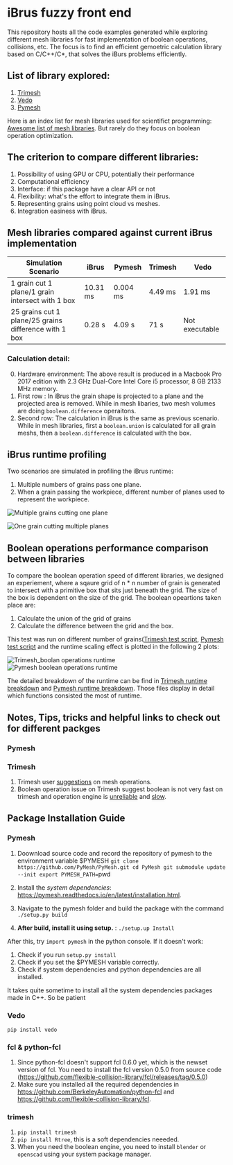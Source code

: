 # iBrus fuzzy front end
This repository hosts all the code examples generated while exploring different mesh libraries for fast implementation of boolean operations, collisions, etc. The focus is to find an efficient gemoetric calculation library based on C/C++/C*, that solves the iBurs problems efficiently.

## List of library explored:
1. [Trimesh](https://github.com/mikedh/trimesh)
2. [Vedo](https://github.com/marcomusy/vedo)
3. [Pymesh](https://github.com/PyMesh/PyMesh)

Here is an index list for mesh libraries used for scientifict programming: [Awesome list of mesh libraries](https://github.com/Aniwax/awesome-scientific-computing#meshing). But rarely do they focus on boolean operation optimization.

## The criterion to compare different libraries:

1. Possibility of using GPU or CPU, potentially their performance
2. Computational efficiency
3. Interface: if this package have a clear API or not
4. Flexibility: what's the effort to integrate them in iBrus.
5. Representing grains using point cloud vs meshes.
6. Integration easiness with iBrus.

## Mesh libraries compared against current iBrus implementation

| Simulation Scenario | iBrus | Pymesh | Trimesh | Vedo |
| --- | --- | --- | --- | --- |
| 1 grain cut 1 plane/1 grain intersect with 1 box | 10.31 ms | 0.004 ms | 4.49 ms | 1.91 ms |
| 25 grains cut 1 plane/25 grains difference with 1 box | 0.28 s | 4.09 s | 71 s | Not executable |

### Calculation detail: 
0. Hardware environment: The above result is produced in a Macbook Pro 2017 edition with 2.3 GHz Dual-Core Intel Core i5 processor, 8 GB 2133 MHz memory.
1. First row :  In iBrus the grain shape is projected to a plane and the projected area is removed. While in mesh libaries, two mesh volumes are doing `boolean.difference` operaitons.
2. Second row: The calculation in iBrus is the same as previous scenario. While in mesh libraries, first a `boolean.union` is calculated for all grain meshs, then a `boolean.difference` is calculated with the box. 

## iBrus runtime profiling

Two scenarios are simulated in profiling the iBrus runtime:

1. Multiple numbers of grains pass one plane.
2. When a grain passing the workpiece, different number of planes used 
to represent the workpiece.

![Multiple grains cutting one plane](libraries_explorations/iBrus_runtime_profiling_1_plane_multiple_grains.png)

![One grain cutting multiple planes](libraries_explorations/iBrus_runtime_profiling_1_grain_multiple_plane.png)

## Boolean operations performance comparison between libraries

To compare the boolean operation speed of different libraries, we designed an experiement, where a sqaure grid of n * n number of grain is generated to intersect 
with a primitive box that sits just beneath the grid. The size of the box is dependent on the size of the grid. The boolean opeartions taken place are:
1. Calculate the union of the grid of grains
2. Calculate the difference between the grid and the box. 

This test was run on different number of grains([Trimesh test script](libraries_explorations/trimesh_efficiency_test.py), [Pymesh test script](libraries_explorations/Pymesh_efficiency_test.py) and the runtime scaling effect is plotted in the following 2 plots:

![Trimesh_boolan operations runtime](libraries_explorations/Trimesh_grain_grid_runtime_scaling_bup.png)
![Pymesh boolean operations runtime](libraries_explorations/pymesh_grain_grid_runtime_scaling.png)

The detailed breakdown of the runtime can be find in [Trimesh runtime breakdown](libraries_exploratoins/trimesh_efficiency_test_output_time_bup.txt) and 
[Pymesh runtime breakdown](libraries_explorations/pymesh_efficiency_test_output_time.txt). Those files display in detail which functions consisted the most of runtime.


## Notes, Tips, tricks and helpful links to check out for different packges
### Pymesh

### Trimesh
1. Trimesh user [suggestions](https://github.com/mikedh/trimesh/blob/master/trimesh/exchange/README.md) on mesh operations. 
2. Boolean operation issue on Trimesh suggest boolean is not very fast on trimesh and operation engine is [unreliable](https://github.com/mikedh/trimesh/issues/519#issuecomment-517552680) and [slow](https://github.com/mikedh/trimesh/issues/401#issuecomment-486904909).

## Package Installation Guide
### Pymesh
1. Doownload source code and record the repository of pymesh to the environment variable $PYMESH
`git clone https://github.com/PyMesh/PyMesh.git
cd PyMesh
git submodule update --init
export PYMESH_PATH=`pwd`
`

2. Install the *system dependencies*: https://pymesh.readthedocs.io/en/latest/installation.html. 
3. Navigate to the pymesh folder and build the package with the command 
`./setup.py build`
4. **After build, install it using setup.** : 
`./setup.up Install`

After this, try `import pymesh` in the python console. If it doesn't work:
1. Check if you run `setup.py install`
2. Check if you set the $PYMESH variable correctly.
3. Check if system dependencies and python dependencies are all installed.

It takes quite sometime to install all the system dependencies packages made in C++. So be patient


### Vedo
`pip install vedo`

### fcl & python-fcl
1. Since python-fcl doesn't support fcl 0.6.0 yet, which is the newset version of fcl. You need to install the fcl version 0.5.0 from source code (https://github.com/flexible-collision-library/fcl/releases/tag/0.5.0)
2. Make sure you installed all the required dependencies in https://github.com/BerkeleyAutomation/python-fcl and https://github.com/flexible-collision-library/fcl.


### trimesh
1. `pip install trimesh`
2. `pip install Rtree`, this is a soft dependencies neeeded.
3. When you need the boolean engine, you need to install `blender` or `openscad` using your system package manager. 
